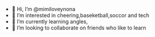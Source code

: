 - 👋 Hi, I’m @mimiloveynona
- 👀 I’m interested in cheering,baseketball,soccor and tech
- 🌱 I’m currently learning angles,
- 💞️ I’m looking to collaborate on friends who like to learn
<!---
mimiloveynona/mimiloveynona is a ✨ special ✨ repository because its `README.md` (this file) appears on your GitHub profile.
You can click the Preview link to take a look at your changes.
